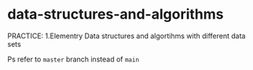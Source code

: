 # data-structures-and-algorithms

PRACTICE:
  1.Elementry Data structures and algortihms with different data sets
  
Ps refer to `master` branch instead of `main`
